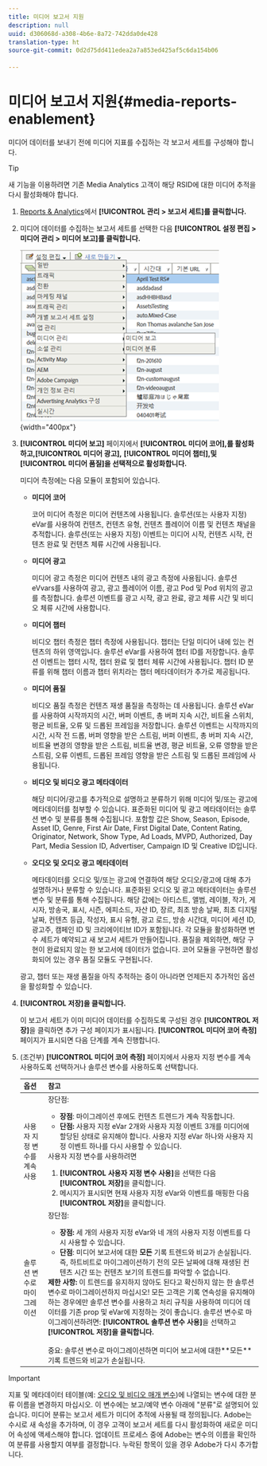 ```yaml
---
title: 미디어 보고서 지원
description: null
uuid: d306068d-a308-4b6e-8a72-742dda0de428
translation-type: ht
source-git-commit: 0d2d75dd411edea2a7a853ed425af5c6da154b06

---
```



# 미디어 보고서 지원{#media-reports-enablement}

미디어 데이터를 보내기 전에 미디어 지표를 수집하는 각 보고서 세트를 구성해야 합니다.

>[!TIP]
>
>새 기능을 이용하려면 기존 Media Analytics 고객이 해당 RSID에 대한 미디어 추적을 다시 활성화해야 합니다.

1. [Reports &amp; Analytics](https://my.omniture.com/login/)에서 **[!UICONTROL 관리 > 보고서 세트]를 클릭합니다.**
1. 미디어 데이터를 수집하는 보고서 세트를 선택한 다음 **[!UICONTROL 설정 편집 > 미디어 관리 > 미디어 보고]를 클릭합니다.**

   ![](assets/media-reporting.png){width=&quot;400px&quot;}

1. **[!UICONTROL 미디어 보고]** 페이지에서 **[!UICONTROL 미디어 코어],**를 활성화하고,**[!UICONTROL 미디어 광고],** **[!UICONTROL 미디어 챕터],**및**[!UICONTROL 미디어 품질]을 선택적으로 활성화합니다.**

   미디어 측정에는 다음 모듈이 포함되어 있습니다.

   * **미디어 코어**

      코어 미디어 측정은 미디어 컨텐츠에 사용됩니다. 솔루션(또는 사용자 지정) eVar를 사용하여 컨텐츠, 컨텐츠 유형, 컨텐츠 플레이어 이름 및 컨텐츠 채널을 추적합니다. 솔루션(또는 사용자 지정) 이벤트는 미디어 시작, 컨텐츠 시작, 컨텐츠 완료 및 컨텐츠 체류 시간에 사용됩니다.

   * **미디어 광고**

      미디어 광고 측정은 미디어 컨텐츠 내의 광고 측정에 사용됩니다. 솔루션 eVvars를 사용하여 광고, 광고 플레이어 이름, 광고 Pod 및 Pod 위치의 광고를 측정합니다. 솔루션 이벤트를 광고 시작, 광고 완료, 광고 체류 시간 및 비디오 체류 시간에 사용합니다.

   * **미디어 챕터**

      비디오 챕터 측정은 챕터 측정에 사용됩니다. 챕터는 단일 미디어 내에 있는 컨텐츠의 하위 영역입니다. 솔루션 eVar를 사용하여 챕터 ID를 저장합니다. 솔루션 이벤트는 챕터 시작, 챕터 완료 및 챕터 체류 시간에 사용됩니다. 챕터 ID 분류를 위해 챕터 이름과 챕터 위치라는 챕터 메타데이터가 추가로 제공됩니다.

   * **미디어 품질**

      비디오 품질 측정은 컨텐츠 재생 품질을 측정하는 데 사용됩니다. 솔루션 eVar를 사용하여 시작까지의 시간, 버퍼 이벤트, 총 버퍼 지속 시간, 비트율 스위치, 평균 비트율, 오류 및 드롭된 프레임을 저장합니다. 솔루션 이벤트는 시작까지의 시간, 시작 전 드롭, 버퍼 영향을 받은 스트림, 버퍼 이벤트, 총 버퍼 지속 시간, 비트율 변경의 영향을 받은 스트림, 비트율 변경, 평균 비트율, 오류 영향을 받은 스트림, 오류 이벤트, 드롭된 프레임 영향을 받은 스트림 및 드롭된 프레임에 사용됩니다.

   * **비디오 및 비디오 광고 메타데이터**

      해당 미디어/광고를 추가적으로 설명하고 분류하기 위해 미디어 및/또는 광고에 메타데이터를 첨부할 수 있습니다. 표준화된 미디어 및 광고 메타데이터는 솔루션 변수 및 분류를 통해 수집됩니다. 포함할 값은 Show, Season, Episode, Asset ID, Genre, First Air Date, First Digital Date, Content Rating, Originator, Network, Show Type, Ad Loads, MVPD, Authorized, Day Part, Media Session ID, Advertiser, Campaign ID 및 Creative ID입니다.

   * **오디오 및 오디오 광고 메타데이터**

      메타데이터를 오디오 및/또는 광고에 연결하여 해당 오디오/광고에 대해 추가 설명하거나 분류할 수 있습니다. 표준화된 오디오 및 광고 메타데이터는 솔루션 변수 및 분류를 통해 수집됩니다. 해당 값에는 아티스트, 앨범, 레이블, 작가, 게시자, 방송국, 표시, 시즌, 에피소드, 자산 ID, 장르, 최초 방송 날짜, 최초 디지털 날짜, 컨텐츠 등급, 작성자, 표시 유형, 광고 로드, 방송 시간대, 미디어 세션 ID, 광고주, 캠페인 ID 및 크리에이티브 ID가 포함됩니다.
   각 모듈을 활성화하면 변수 세트가 예약되고 새 보고서 세트가 만들어집니다. 품질을 제외하면, 해당 구현이 완료되지 않는 한 보고서에 데이터가 없습니다. 코어 모듈을 구현하면 활성화되어 있는 경우 품질 모듈도 구현됩니다.

   광고, 챕터 또는 재생 품질을 아직 추적하는 중이 아니라면 언제든지 추가적인 옵션을 활성화할 수 있습니다.

1. **[!UICONTROL 저장]을 클릭합니다.**

   이 보고서 세트가 이미 미디어 데이터를 수집하도록 구성된 경우 **[!UICONTROL 저장]**&#x200B;을 클릭하면 추가 구성 페이지가 표시됩니다. **[!UICONTROL 미디어 코어 측정]** 페이지가 표시되면 다음 단계를 계속 진행합니다.

1. (조건부) **[!UICONTROL 미디어 코어 측정]** 페이지에서 사용자 지정 변수를 계속 사용하도록 선택하거나 솔루션 변수를 사용하도록 선택합니다.

   | 옵션 | 참고 |
   | --- | --- |
   | 사용자 지정 변수를 계속 사용 | 장단점:<ul> <li> **장점**: 마이그레이션 후에도 컨텐츠 트렌드가 계속 작동합니다. </li> <li> **단점:** 사용자 지정 eVar 2개와 사용자 지정 이벤트 3개를 미디어에 할당된 상태로 유지해야 합니다. 사용자 지정 eVar 하나와 사용자 지정 이벤트 하나를 다시 사용할 수 있습니다. </li> </ul> 사용자 지정 변수를 사용하려면 <ol> <li>**[!UICONTROL 사용자 지정 변수 사용]**&#x200B;을 선택한 다음 **[!UICONTROL 저장]**&#x200B;을 클릭합니다. </li> <li>메시지가 표시되면 현재 사용자 지정 eVar와 이벤트를 매핑한 다음 **[!UICONTROL 저장]**&#x200B;을 클릭합니다. </li> </ol> |
   | 솔루션 변수로 마이그레이션 | 장단점:<ul> <li> **장점:** 세 개의 사용자 지정 eVar와 네 개의 사용자 지정 이벤트를 다시 사용할 수 있습니다. </li> <li> **단점**: 미디어 보고서에 대한 **모든** 기록 트렌드와 비교가 손실됩니다. 즉, 하트비트로 마이그레이션하기 전의 모든 날짜에 대해 재생된 컨텐츠 시간 또는 컨텐츠 보기의 트렌드를 파악할 수 없습니다. </li> </ul> **제한 사항:** 이 트렌드를 유지하지 않아도 된다고 확신하지 않는 한 솔루션 변수로 마이그레이션하지 마십시오! 모든 고객은 기록 연속성을 유지해야 하는 경우에만 솔루션 변수를 사용하고 처리 규칙을 사용하여 미디어 데이터를 기존 prop 및 eVar에 지정하는 것이 좋습니다. 솔루션 변수로 마이그레이션하려면: **[!UICONTROL 솔루션 변수 사용]**&#x200B;을 선택하고 **[!UICONTROL 저장]을 클릭합니다.**<br><br>중요: 솔루션 변수로 마이그레이션하면 미디어 보고서에 대한**모든&#x200B;**기록 트렌드와 비교가 손실됩니다. |

>[!IMPORTANT]
>
>지표 및 메타데이터 테이블(예: [오디오 및 비디오 매개 변수](/help/metrics-and-metadata/audio-video-parameters.md))에 나열되는 변수에 대한 분류 이름을 변경하지 마십시오. 이 변수에는 보고/예약 변수 아래에 &quot;분류&quot;로 설명되어 있습니다. 미디어 분류는 보고서 세트가 미디어 추적에 사용될 때 정의됩니다. Adobe는 수시로 새 속성을 추가하며, 이 경우 고객이 보고서 세트를 다시 활성화하여 새로운 미디어 속성에 액세스해야 합니다. 업데이트 프로세스 중에 Adobe는 변수의 이름을 확인하여 분류를 사용할지 여부를 결정합니다. 누락된 항목이 있을 경우 Adobe가 다시 추가합니다.
